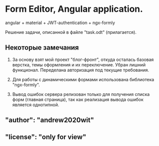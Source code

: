 # Form Editor, Angular application.

angular + material + JWT-authentication + ngx-formly

Решение задачи, описанной в файле "task.odt" (прилагается).

## Некоторые замечания

1. За основу взят мой проект "блог-фронт", откуда осталась базовая верстка, темы оформления и их переключение.
   Убран лишний функционал. Переделана авторизация под текущие требования.

2. Для работы с динамическими формами использована библиотека "ngx-formly".

3. Вывод ошибок сервера релизован только для получения списка форм (главная страница),
   так как реализация вывода ошибок является однотипной.

## "author": "andrew2020wit"

## "license": "only for view"

